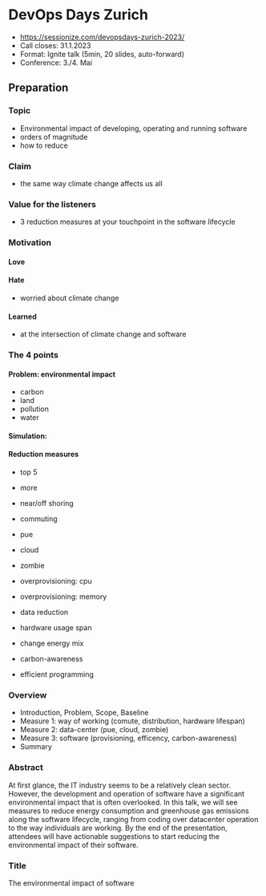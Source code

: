 # DevOps Days Zurich

* https://sessionize.com/devopsdays-zurich-2023/
* Call closes: 31.1.2023
* Format: Ignite talk (5min, 20 slides, auto-forward)
* Conference: 3./4. Mai

## Preparation

### Topic

* Environmental impact of developing, operating and running software
* orders of magnitude
* how to reduce

### Claim

* the same way climate change affects us all

### Value for the listeners

* 3 reduction measures at your touchpoint in the software lifecycle

### Motivation

#### Love


#### Hate

* worried about climate change

#### Learned

* at the intersection of climate change and software

### The 4 points

#### Problem: environmental impact

* carbon
* land
* pollution
* water

#### Simulation: 

#### Reduction measures

* top 5
* more

* near/off shoring
* commuting
* pue
* cloud
* zombie
* overprovisioning: cpu
* overprovisioning: memory
* data reduction
* hardware usage span
* change energy mix
* carbon-awareness
* efficient programming


### Overview

* Introduction, Problem, Scope, Baseline
* Measure 1: way of working (comute, distribution, hardware lifespan)
* Measure 2: data-center (pue, cloud, zombie)
* Measure 3: software (provisioning, efficency, carbon-awareness)
* Summary

### Abstract

At first glance, the IT industry seems to be a relatively clean sector. 
However, the development and operation of software have a significant environmental impact that is often overlooked. 
In this talk, we will see measures to reduce energy consumption and greenhouse gas emissions along the software lifecycle, ranging from coding over datacenter operation to the way individuals are working.
By the end of the presentation, attendees will have actionable suggestions to start reducing the environmental impact of their software.

### Title

The environmental impact of software


